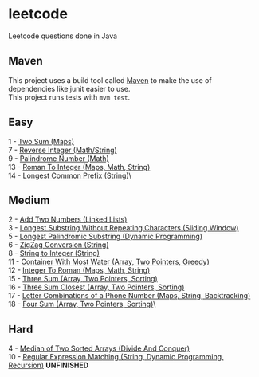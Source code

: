 # leetcode
Leetcode questions done in Java

## Maven

This project uses a build tool called [Maven](https://maven.apache.org/) to make the use of dependencies like junit easier to use.\
This project runs tests with `mvm test`.

## Easy
1 - [Two Sum (Maps)](https://github.com/matthewgraca/leetcode/blob/master/src/main/java/mgraca/easy/TwoSum.java)\
7 - [Reverse Integer (Math/String)](https://github.com/matthewgraca/leetcode/blob/master/src/main/java/mgraca/easy/ReverseInteger.java)\
9 - [Palindrome Number (Math)](https://github.com/matthewgraca/leetcode/blob/master/src/main/java/mgraca/easy/PalindromeNumber.java)\
13 - [Roman To Integer (Maps, Math, String)](https://github.com/matthewgraca/leetcode/blob/master/src/main/java/mgraca/easy/RomanToInteger.java)\
14 - [Longest Common Prefix (String)](https://github.com/matthewgraca/leetcode/blob/master/src/main/java/mgraca/easy/LongestCommonPrefix.java)\

## Medium
2 - [Add Two Numbers (Linked Lists)](https://github.com/matthewgraca/leetcode/blob/master/src/main/java/mgraca/medium/AddTwoNumbers.java)\
3 - [Longest Substring Without Repeating Characters (Sliding Window)](https://github.com/matthewgraca/leetcode/blob/master/src/main/java/mgraca/medium/LongestSubstringWithoutRepeatingCharacters.java)\
5 - [Longest Palindromic Substring (Dynamic Programming)](https://github.com/matthewgraca/leetcode/blob/master/src/main/java/mgraca/medium/LongestPalindromicSubstring.java)\
6 - [ZigZag Conversion (String)](https://github.com/matthewgraca/leetcode/blob/master/src/main/java/mgraca/medium/ZigZagConversion.java)\
8 - [String to Integer (String)](https://github.com/matthewgraca/leetcode/blob/master/src/main/java/mgraca/medium/StringToInteger.java)\
11 - [Container With Most Water (Array, Two Pointers, Greedy)](https://github.com/matthewgraca/leetcode/blob/master/src/main/java/mgraca/medium/ContainerWithMostWater.java)\
12 - [Integer To Roman (Maps, Math, String)](https://github.com/matthewgraca/leetcode/blob/master/src/main/java/mgraca/medium/IntegerToRoman.java)\
15 - [Three Sum (Array, Two Pointers, Sorting)](https://github.com/matthewgraca/leetcode/blob/master/src/main/java/mgraca/medium/ThreeSum.java)\
16 - [Three Sum Closest (Array, Two Pointers, Sorting)](https://github.com/matthewgraca/leetcode/blob/master/src/main/java/mgraca/medium/ThreeSumClosest.java)\
17 - [Letter Combinations of a Phone Number (Maps, String, Backtracking)](https://github.com/matthewgraca/leetcode/blob/master/src/main/java/mgraca/medium/LetterCombinationsOfAPhoneNumber.java)\
18 - [Four Sum (Array, Two Pointers, Sorting)](https://github.com/matthewgraca/leetcode/blob/master/src/main/java/mgraca/medium/FourSum.java)\

## Hard
4 - [Median of Two Sorted Arrays (Divide And Conquer)](https://github.com/matthewgraca/leetcode/blob/master/src/main/java/mgraca/hard/MedianOfTwoSortedArrays.java)\
10 - [Regular Expression Matching (String, Dynamic Programming, Recursion)](https://github.com/matthewgraca/leetcode/blob/master/src/main/java/mgraca/hard/RegularExpressionMatching.java) **UNFINISHED**
